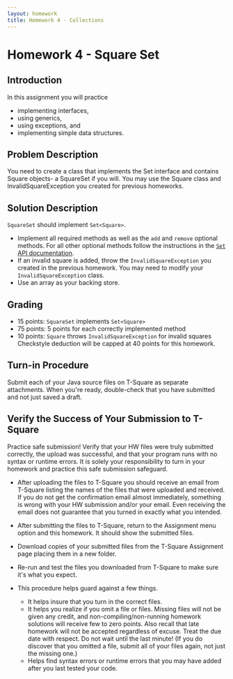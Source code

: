```yaml
---
layout: homework
title: Homework 4 - Collections
---
```


# Homework 4 - Square Set

## Introduction

In this assignment you will practice

- implementing interfaces,
- using generics,
- using exceptions, and
- implementing simple data structures.

## Problem Description

You need to create a class that implements the Set interface and contains Square objects- a SquareSet if you will. You may use the Square class and InvalidSquareException you created for previous homeworks.


## Solution Description

`SquareSet` should implement `Set<Square>`.

- Implement all required methods as well as the `add` and `remove` optional methods. For all other optional methods follow the instructions in the [`Set` API documentation](https://docs.oracle.com/javase/8/docs/api/java/util/Set.html).
- If an invalid square is added, throw the `InvalidSquareException` you created in the previous homework. You may need to modify your `InvalidSquareException` class.
- Use an array as your backing store.


## Grading

- 15 points: `SquareSet` implements `Set<Square>`
- 75 points: 5 points for each correctly implemented method
- 10 points: `Square` throws `InvalidSquareException` for invalid squares
Checkstyle deduction will be capped at 40 points for this homework.

## Turn-in Procedure

Submit each of your Java source files on T-Square as separate attachments.  When you're ready, double-check that you have submitted and not just saved a draft.

## Verify the Success of Your Submission to T-Square

Practice safe submission! Verify that your HW files were truly submitted correctly, the upload was successful, and that your program runs with no syntax or runtime errors. It is solely your responsibility to turn in your homework and practice this safe submission safeguard.

- After uploading the files to T-Square you should receive an email from T-Square listing the names of the files that were uploaded and received. If you do not get the confirmation email almost immediately, something is wrong with your HW submission and/or your email. Even receiving the email does not guarantee that you turned in exactly what you intended.
- After submitting the files to T-Square, return to the Assignment menu option and this homework. It should show the submitted files.
- Download copies of your submitted files from the T-Square Assignment page placing them in a new folder.
- Re-run and test the files you downloaded from T-Square to make sure it's what you expect.
- This procedure helps guard against a few things.

    - It helps insure that you turn in the correct files.
    - It helps you realize if you omit a file or files. Missing files will not be given any credit, and non-compiling/non-running homework solutions will receive few to zero points. Also recall that late homework will not be accepted regardless of excuse. Treat the due date with respect.  Do not wait until the last minute!
(If you do discover that you omitted a file, submit all of your files again, not just the missing one.)
    - Helps find syntax errors or runtime errors that you may have added after you last tested your code.
